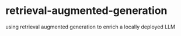 # retrieval-augmented-generation
using retrieval augmented generation to enrich a locally deployed LLM 
